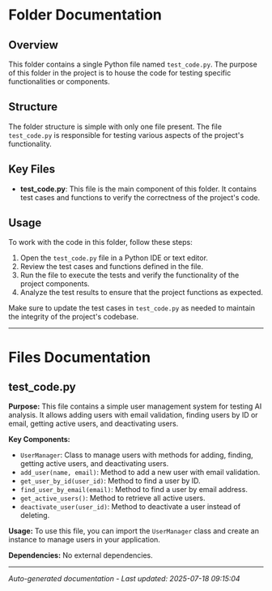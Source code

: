 # Folder Documentation

## Overview
This folder contains a single Python file named `test_code.py`. The purpose of this folder in the project is to house the code for testing specific functionalities or components.

## Structure
The folder structure is simple with only one file present. The file `test_code.py` is responsible for testing various aspects of the project's functionality.

## Key Files
- **test_code.py**: This file is the main component of this folder. It contains test cases and functions to verify the correctness of the project's code.

## Usage
To work with the code in this folder, follow these steps:
1. Open the `test_code.py` file in a Python IDE or text editor.
2. Review the test cases and functions defined in the file.
3. Run the file to execute the tests and verify the functionality of the project components.
4. Analyze the test results to ensure that the project functions as expected.

Make sure to update the test cases in `test_code.py` as needed to maintain the integrity of the project's codebase.

---

# Files Documentation

## test_code.py

**Purpose:** This file contains a simple user management system for testing AI analysis. It allows adding users with email validation, finding users by ID or email, getting active users, and deactivating users.

**Key Components:**
- `UserManager`: Class to manage users with methods for adding, finding, getting active users, and deactivating users.
- `add_user(name, email)`: Method to add a new user with email validation.
- `get_user_by_id(user_id)`: Method to find a user by ID.
- `find_user_by_email(email)`: Method to find a user by email address.
- `get_active_users()`: Method to retrieve all active users.
- `deactivate_user(user_id)`: Method to deactivate a user instead of deleting.

**Usage:** To use this file, you can import the `UserManager` class and create an instance to manage users in your application.

**Dependencies:** No external dependencies.

---
*Auto-generated documentation - Last updated: 2025-07-18 09:15:04*
